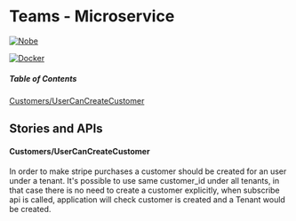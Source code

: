 # Teams - Microservice

[![Nobe](https://github.com/nobejs/teams/actions/workflows/node.js.yml/badge.svg?branch=master)](https://github.com/nobejs/teams/actions/workflows/node.js.yml)

[![Docker](https://github.com/nobejs/teams/actions/workflows/docker.js.yml/badge.svg?branch=master)](https://github.com/nobejs/teams/actions/workflows/docker.js.yml)

##### Table of Contents  

[Customers/UserCanCreateCustomer](#Customers-UserCanCreateCustomer)  


## Stories and APIs

<a name="Customers-UserCanCreateCustomer"/>

#### Customers/UserCanCreateCustomer

In order to make stripe purchases a customer should be created for an user under a tenant. It's possible to use same customer_id under all tenants, in that case there is no need to create a customer explicitly, when subscribe api is called, application will check customer is created and a Tenant would be created.





